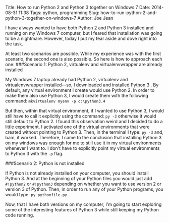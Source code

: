 Title: How to run Python 2 and Python 3 together on Windows 7
Date: 2014-08-31 11:38
Tags: python, programming
Slug: how-to-run-python-2-and-python-3-together-on-windows-7
Author: Joe Jean

I have always wanted to have both Python 2 and Python 3 installed and running on my Windows 7 computer, but I feared that installation was going to be a nightmare. However, today I put my fear aside and dove right into the task. 

At least two scenarios are possible. While my experience was with the first scenario, the second one is also possible. So here is how to approach each one: 
###Scenario 1: Python 2, virtualenv and virtualenvwrapper are already installed

My Windows 7 laptop already had Python 2, virtualenv and virtualenvwrapper installed&mdash;so, I downloaded and installed 
<a target="_blank" href="https://www.python.org/downloads/"> Python 3 </a>. By default, any virtual environment I create would use Python 2. In order to make them also use Python 3, I would create them with the following command: ```mkvirtualenv myenv -p c:\python3.4```


But then, within that virtual environment, if I wanted to use Python 3, I would still have to call it explicitly using the command: ```py -3``` otherwise it would still default to Python 2. I found this observation weird and  I decided to do a little experiment. I activated one of the virtual environments that were created without pointing to Python 3. Then, in the terminal I type: ```py -3``` and, bam, it worked. Therefore, I came to the conclusion that installing Python 3 on my windows was enough for me to still use it in my virtual environments whenever I want to. I don't have to explicitly point my virtual environments to Python 3 with the ```-p``` flag. 

###Scenario 2: Python is not installed

If Python is not already installed on your computer, you should install Python 3. And at the beginning of your Python files you would just add ```#!python2``` or ```#!python3``` depending on whether you want to use version 2 or version 3 of Python. Then, in order to run any of your Python programs, you would type: ```py pythonfile.py```

Now, that I have both versions on my computer, I'm going to start exploring some of the interesting features of Python 3 while still keeping my Python code running. 



